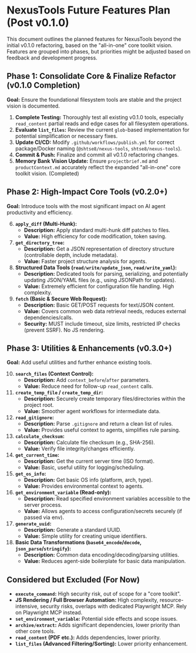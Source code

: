 # NexusTools Future Features Plan (Post v0.1.0)

This document outlines the planned features for NexusTools beyond the initial
v0.1.0 refactoring, based on the "all-in-one" core toolkit vision. Features are
grouped into phases, but priorities might be adjusted based on feedback and
development progress.

## Phase 1: Consolidate Core & Finalize Refactor (v0.1.0 Completion)

**Goal:** Ensure the foundational filesystem tools are stable and the project
vision is documented.

1. **Complete Testing:** Thoroughly test all existing v0.1.0 tools, especially
   `read_content` partial reads and edge cases for all filesystem operations.
2. **Evaluate `list_files`:** Review the current `glob`-based implementation for
   potential simplification or necessary fixes.
3. **Update CI/CD:** Modify `.github/workflows/publish.yml` for correct
   package/Docker naming (`@shtse8/nexus-tools`, `shtse8/nexus-tools`).
4. **Commit & Push:** Finalize and commit all v0.1.0 refactoring changes.
5. **Memory Bank Vision Update:** Ensure `projectbrief.md` and
   `productContext.md` accurately reflect the expanded "all-in-one" core toolkit
   vision. (Completed)

## Phase 2: High-Impact Core Tools (v0.2.0+)

**Goal:** Introduce tools with the most significant impact on AI agent
productivity and efficiency.

6. **`apply_diff` (Multi-Hunk):**
   - **Description:** Apply standard multi-hunk diff patches to files.
   - **Value:** High efficiency for code modification, token saving.
7. **`get_directory_tree`:**
   - **Description:** Get a JSON representation of directory structure
     (controllable depth, include metadata).
   - **Value:** Faster project structure analysis for agents.
8. **Structured Data Tools (`read/write/update_json`, `read/write_yaml`):**
   - **Description:** Dedicated tools for parsing, serializing, and potentially
     updating JSON/YAML files (e.g., using JSONPath for updates).
   - **Value:** Extremely efficient for configuration file handling. High
     complexity.
9. **`fetch` (Basic & Secure Web Request):**
   - **Description:** Basic GET/POST requests for text/JSON content.
   - **Value:** Covers common web data retrieval needs, reduces external
     dependencies/calls.
   - **Security:** MUST include timeout, size limits, restricted IP checks
     (prevent SSRF). No JS rendering.

## Phase 3: Utilities & Enhancements (v0.3.0+)

**Goal:** Add useful utilities and further enhance existing tools.

10. **`search_files` (Context Control):**
    - **Description:** Add `context_before`/`after` parameters.
    - **Value:** Reduce need for follow-up `read_content` calls.
11. **`create_temp_file` / `create_temp_dir`:**
    - **Description:** Securely create temporary files/directories within the
      project root.
    - **Value:** Smoother agent workflows for intermediate data.
12. **`read_gitignore`:**
    - **Description:** Parse `.gitignore` and return a clean list of rules.
    - **Value:** Provides useful context to agents, simplifies rule parsing.
13. **`calculate_checksum`:**
    - **Description:** Calculate file checksum (e.g., SHA-256).
    - **Value:** Verify file integrity/changes efficiently.
14. **`get_current_time`:**
    - **Description:** Get the current server time (ISO format).
    - **Value:** Basic, useful utility for logging/scheduling.
15. **`get_os_info`:**
    - **Description:** Get basic OS info (platform, arch, type).
    - **Value:** Provides environmental context to agents.
16. **`get_environment_variable` (Read-only):**
    - **Description:** Read specified environment variables accessible to the
      server process.
    - **Value:** Allows agents to access configuration/secrets securely (if
      passed via env).
17. **`generate_uuid`:**
    - **Description:** Generate a standard UUID.
    - **Value:** Simple utility for creating unique identifiers.
18. **Basic Data Transformations (`base64_encode`/`decode`,
    `json_parse`/`stringify`):**
    - **Description:** Common data encoding/decoding/parsing utilities.
    - **Value:** Reduces agent-side boilerplate for basic data manipulation.

## Considered but Excluded (For Now)

- **`execute_command`:** High security risk, out of scope for a "core toolkit".
- **JS Rendering / Full Browser Automation:** High complexity,
  resource-intensive, security risks, overlaps with dedicated Playwright MCP.
  Rely on Playwright MCP instead.
- **`set_environment_variable`:** Potential side effects and scope issues.
- **`archive/extract`:** Adds significant dependencies, lower priority than
  other core tools.
- **`read_content` (PDF etc.):** Adds dependencies, lower priority.
- **`list_files` (Advanced Filtering/Sorting):** Lower priority enhancement.
